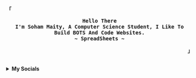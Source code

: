<!-- SpreasSheets650's  GitHub Profile -->
<div align="justify">
  

<!-- Profile -->
<p align="left"><strong><samp>「</samp></strong></p>
  <p align="center">
    <samp>
      <b>
        Hello There
      <br>
        I'm Soham Maity, A Computer Science Student, I Like To Build BOTS And Code Websites.
      <br> 
        ~ SpreadSheets ~
      </b>
    </samp>
  </p>
<p align="right"><strong><samp>」</samp></strong></p>

<br>

<details>
<summary><b>My Socials</b></summary>

<h2></h2><br>
<p align="center">
  
 
[![YouTube](https://img.shields.io/youtube/channel/subscribers/UCWMSO5jUSWz9pWFdaLcqanw?logo=YouTube&style=for-the-badge)](https://www.youtube.com/channel/UCWMSO5jUSWz9pWFdaLcqanw/videos)
[![YouTube](https://img.shields.io/youtube/channel/views/UCWMSO5jUSWz9pWFdaLcqanw?logo=YouTube&style=for-the-badge)](https://www.youtube.com/channel/UCWMSO5jUSWz9pWFdaLcqanw/videos)
[![Discord](https://img.shields.io/discord/951315595494826045?label=Discord&logo=Discord&style=for-the-badge)](https://discord.gg/FJFfTkNdew)
[![My Website](https://img.shields.io/website?down_color=lightgrey&down_message=Offline&style=for-the-badge&up_color=green&up_message=Online&url=https%3A%2F%2Fspreadsheets650.tech)](https://spreadsheets650.tech/)
</p>
</deails>

  
<br>
  
<details>
<summary><b>GitHub Base Stats</b></summary>

<h2></h2><br>

<!-- Github Stats -->

<div align="center">
  <table>
    <tr>
      <td><a href="#--------"><img height="137px" align="center" alt="GitHub Stats" src="https://github-readme-stats.vercel.app/api?username=SpreadSheets650&count_private=true&show_icons=true&include_all_commits=true&line_height=21&hide_border=true&theme=nord"/></a></td>
      <td><a href="#--------"><img height="137px" align="center" alt="Top Language" src="https://github-readme-stats.vercel.app/api/top-langs/?username=SpreadSheets650&layout=compact&line_height=21&hide_border=true&theme=nord"/></a></td>
    </tr>
  </table>
</div>

</details>

  
<br>


<details>
<summary><b>Language And Tools</b></summary>

<h2></h2><br>

<p align="center">
  <a href="https://skillicons.dev">
    <img src="https://skillicons.dev/icons?i=git,python,html,css,js,nodejs,github,vscode,discord,au,pr,ps,stackoverflow,instagram" />
  </a>
</p>


</details>

